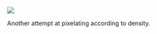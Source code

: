 ![](https://db-feed.s3.amazonaws.com/legacy/Screenshot_from_2020_04_06_00_04_49-1586146049989.png)

Another attempt at pixelating according to density.
